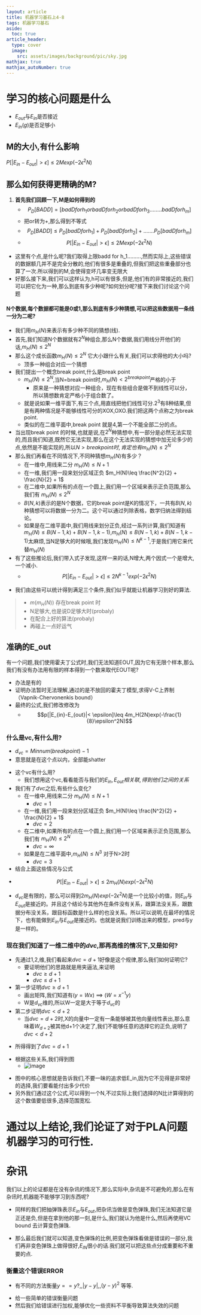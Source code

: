 ```yaml
---
layout: article
title: 机器学习基石上4-8
tags: 机器学习基石
aside:
  toc: true
article_header:
  type: cover
  image:
    src: assets/images/background/pic/sky.jpg
mathjax: true
mathjax_autoNumber: true
---
```

# 学习的核心问题是什么
* $E_{out}$与$E_{in}$是否接近
* $E_{in}(g)$是否足够小
## M的大小,有什么影响
$P[|E_{in}-E_{out}|>\epsilon]\leq 2Mexp(-2\epsilon^2N)$
<!--more-->
## 那么如何获得更精确的M?
1. **首先我们回顾一下,M是如何得到的**
    * $$P_D[BAD D]=[badD for h_1 or badD for h_2 or badD for h_3 ........badD for h_m]$$
    - 把or转为+,那么得到不等式
    * $$P_D[BAD D]\leq P_D[badD for h_1]+P_D[badD for h_2]+.......P_D[badD for h_m]$$
    * $$P[|E_{in}-E_{out}|>\epsilon]\leq 2Mexp(-2\epsilon^2N)$$
* 这里有个点,是什么呢?我们取得上限badd for h_1.........,然而实际上,这些错误的数据额几并不是完全分散的,他们有很多是重叠的,但我们把这些重叠部分也算了一次.所以得到的M,会使得变坏几率变无限大
* 好那么接下来,我们可以这样认为,h可以有很多,但是,他们有的非常接近的,我们可以把它化为一种,那么到底有多少种呢?如何划分呢?接下来我们讨论这个问题

#### N个数据,每个数据都可能是0或1,那么到底有多少种猜想,可以把这些数据用一条线一分为二呢?
* 我们用$m_H(N)$来表示有多少种不同的猜想(线).
* 首先,我们知道N个数据就有$2^N$种组合,那么N个数据,我们用线分开他们的话,$m_H(N)\leq 2^N$
* 那么这个成长函数$m_H(N)\leq 2^N$ 它大小跟什么有关,我们可以求得他的大小吗?
    - 顶多一种组合对应一个猜想
* 我们提出一个概念break point,什么是break point
    - $m_H(N)\leq 2^N$,当N=break point时,$m_H(N)< 2^{break point}$严格的小于
        - 原来是一种猜想对应一种组合，现在有些组合是做不到线性可以分，所以猜想数肯定严格小于组合数了。
    - 就是说如果一维平面下,有三个点,用直线把他们线性可分.$2^3$有8种结果,但是有两种情况是不能够线性可分的XOX,OXO.我们把这两个点称之为break point.
    - 类似的在二维平面中,break point 就是4,第一个不能全部二分的点。
* 当出现break point 的时候,也就是说,在$2^N$种猜想中,有一部分是必然无法实现的,而且我们知道,既然它无法实现,那么在这个无法实现的猜想中加无论多少的点,依然是不能实现的,所以$N>break point时,肯定也有m_H(N)\leq 2^N$
* 那么我们再看在不同情况下,不同种猜想$m_H(N)$有多少？
    - 在一维中,用线来二分  $m_H(N)\leq N+1$
    - 在一维,我们用一段来划分区域正负 $m_H(N)\leq \frac{N^2}{2} + \frac{N}{2} + 1$
    - 在二维中,如果所有的点在一个圆上,我们用一个区域来表示正负范围,那么我们有 $m_H(N)\leq 2^N$
    - $B(N,k)$表示的是N个数据，它的break point是K的情况下，一共有$B(N,k)$种猜想可以将数据一分为二。这个可以通过列除表格，数学归纳法得到结论。
    - 如果是在二维平面中,我们用线来划分正负,经过一系列计算,我们知道有$m_H(N)\leq B(N-1,k)+B(N-1,k-1)$,$m_H(N)\leq B(N-1,k)+B(N-1,k-1)$太麻烦,当N足够大的时候哦,我们发现$m_H(N)\leq N^{k-1}$,于是我们用它来代替$m_H(N)$
* 有了这些推论后,我们带入式子发现,这样一来的话,N增大,两个因式一个是增大,一个减小.
    - $$P[|E_{in}-E_{out}|>\epsilon]\leq 2 N^{k-1}exp(-2\epsilon^2N)$$
- 我们由这些可以统计得到满足三个条件,我们似乎就能让机器学习到好的算法.
>    - $m(m_H(N))$ 存在break point 时
>    - N足够大,也是说D足够大时(probaly)
>    - 在配合上好的算法(probaly)
>    - 再碰上一点好运气

## 准确的E_out
有一个问题,我们使用霍夫丁公式时,我们无法知道EOUT,因为它有无限个样本,那么我们有没有办法用有限的样本得到一个数来取代EOUT呢?
* 办法是有的
* 证明办法暂时无法理解,通过的是不放回的霍夫丁模型,求得V-C上界制（Vapnik-Chervonenkis bound）
* 最终的公式,我们修改修改为
    - $$p[|E_{in}-E_{out}|< \epsilon]\leq 4m_H(2N)exp(-\frac{1}{8}\epsilon^2N)$$


### 什么是vc,有什么用?
- $d_{vc} = Minnum(break point) -1$
- 意思就是在这个点以内，全部能shatter
* 这个vc有什么用?
    - 我们想用这个vc,看看能否与我们的$E_{in},E_{out}相关联,得到他们之间的关系$
* 我们有了$d{vc}$之后,有些什么变化?
    - 在一维中,用线来二分  $m_H(N)\leq N+1$
        - $d{vc}=1$
    - 在一维,我们用一段来划分区域正负 $m_H(N)\leq \frac{N^2}{2} + \frac{N}{2} + 1$
        - $d{vc}=2$
    - 在二维中,如果所有的点在一个圆上,我们用一个区域来表示正负范围,那么我们有 $m_H(N)\leq 2^N$
        - $d{vc}=\infty$
    - 如果是在二维平面中,$m_H(N)\leq N^{3}$   对于N>2时
        - $d{vc}=3$
* 结合上面这些情况与公式
- $$P[|E_{in}-E_{out}|>\epsilon]\leq 2 m_H(N)exp(-2\epsilon^2N)$$
* $d_{vc}$是有限的，那么可以得到$2 m_H(N)exp(-2\epsilon^2N)$是一个比较小的值，则$E_{in}$与$E_{out}$是接近的。并且这个结论与其他外在条件没有关系，跟算法没关系，跟数据分布没关系，跟目标函数是什么样的也没关系。所以可以说明,在最坏的情况下，也有能做到$E_{in}$与$E_{out}$是接近的。也就是说我们训练出来的模型，pred与y是一样的。

### 现在我们知道了一维二维中的$d{vc}$,那再高维的情况下,又是如何?
- 先通过1,2,维,我们看起来$d{vc}=d+1$好像是这个规律,那么我们如何证明它?
    - 要证明他们的思路就是用夹逼法,来证明
        - $d{vc}\geq d + 1$
        - $d{vc}\leq d + 1$
- 第一步证明$d{vc}\geq d + 1$
    * 画出矩阵,我们知道有($y = Wx$)  ==>  ($W = x^{-1}y$)
    * W是$d_{vc}$维的,所以W一定是大于等于$d_{vc}$的
- 第二步证明$d{vc}< d + 2$
    * 当$d{vc}= d + 2$时,X的向量中一定有一条能够被其他向量线性表出,那么意味着$W_{d+2}$被其他d+1个决定了,我们不能够任意的选择它的正负,说明了$d{vc}< d + 2$
* 所得得到了$d{vc}=d+1$
- 根据这些关系,我们得到图
    * ![image](https://socofels.github.io/assets/images/blogimg/taylor.webp)

* 图中的核心思想就是告诉我们,不要一昧的追求低E_in,因为它不见得是非常好的选择,我们要看能付出多少代价
* 另外我们通过这个公式,可以得到一个N,不过实际上我们选择的N比计算得到的这个数值要低很多,选择范围宽松.
# **通过以上结论,我们论证了对于PLA问题机器学习的可行性.**

# 杂讯
我们以上的论证都是在没有杂讯的情况下,那么实际中,杂讯是不可避免的,那么在有杂讯时,机器能不能够学习到东西呢?
- 同样的我们把抽弹珠表示$E_{in}$与$E_{out}$,把杂讯当做是变色弹珠,我们无法知道它是正还是负,但是在拿到他的那一刻,是什么,我们就认为他是什么,然后再使用VC bound 去计算变色弹珠.
* 那么最后我们就可以知道,变色弹珠的比例,把变色弹珠看做是错误的一部分,我们再非变色弹珠上做得很好,$E_{IN}$很小的话.我们就可以把这些点分成重要和不重要的点.

### 衡量这个错误ERROR
- 有不同的方法衡量$y==y?$,,$|y-y|$,,$(y-y)^2$ 等等.
* 给一些简单的错误衡量问题
* 然后我们给错误进行加权,能够优化一些资料不平衡导致算法失效的问题
